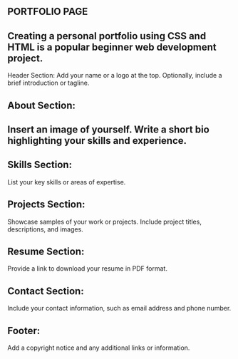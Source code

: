 **PORTFOLIO PAGE**
-------------------------------------------------------------------------------
Creating a personal portfolio using CSS and HTML is a popular beginner web development project. 
-------------------------------------------------------------------------------
Header Section: Add your name or a logo at the top.
Optionally, include a brief introduction or tagline.

**About Section:**
-------------------------------------------------------------------------------
Insert an image of yourself.
Write a short bio highlighting your skills and experience.
-------------------------------------------------------------------------------
**Skills Section:**
-------------------------------------------------------------------------------
List your key skills or areas of expertise.

**Projects Section:**
-------------------------------------------------------------------------------
Showcase samples of your work or projects.
Include project titles, descriptions, and images.

**Resume Section:**
-------------------------------------------------------------------------------
Provide a link to download your resume in PDF format.

**Contact Section:**
-------------------------------------------------------------------------------
Include your contact information, such as email address and phone
number.

**Footer:**
-------------------------------------------------------------------------------
Add a copyright notice and any additional links or information.
